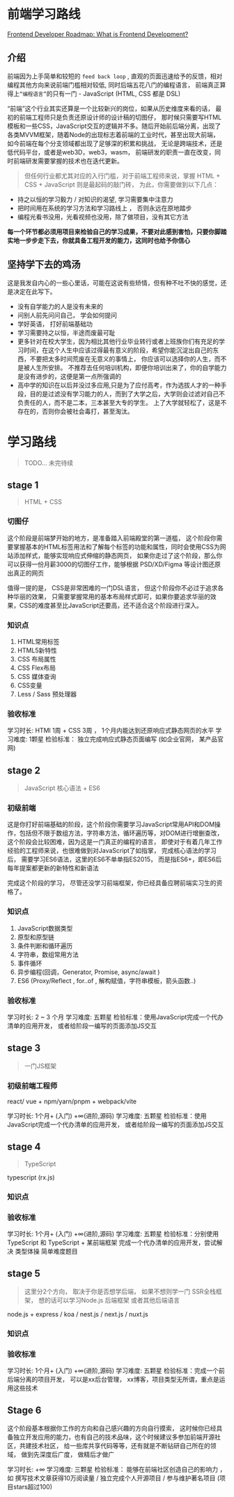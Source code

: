 # 前端学习路线

[Frontend Developer Roadmap: What is Frontend Development?](https://roadmap.sh/frontend)

## 介绍
前端因为上手简单和较短的 `feed back loop` , 直观的页面迅速给予的反馈，相对编程其他方向来说前端门槛相对较低, 同时后端五花八门的编程语言， 前端真正算得上`“编程语言”`的只有一门 -  JavaScript (HTML, CSS 都是 DSL)

“前端”这个行业其实还算是一个比较新兴的岗位，如果从历史维度来看的话， 最初的前端工程师只是负责还原设计师的设计稿的切图仔， 那时候只需要写HTML模板和一些CSS，JavaScript交互的逻辑并不多。随后开始前后端分离，出现了各类MVVM框架，随着Node的出现标志着前端的工业时代，甚至出现大前端， 如今前端在每个分支领域都出现了足够深的积累和挑战， 无论是跨端技术，还是低代码平台，或者是web3D，web3，wasm， 前端研发的职责一直在改变，同时前端研发需要掌握的技术也在迭代更新。

> 但任何行业都尤其对应的入行门槛，对于前端工程师来说，掌握 HTML + CSS + JavaScript 则是最起码的敲门砖， 为此，你需要做到以下几点：

- 持之以恒的学习毅力 / 对知识的渴望, 学习需要集中注意力
- 把时间用在系统的学习方法和学习路线上 ， 否则永远在原地踏步
- 编程光看书没用，光看视频也没用，除了做项目，没有其它方法

**每一个环节都必须用项目来检验自己的学习成果，不要对此感到害怕，只要你脚踏实地一步步走下去，你就具备工程开发的能力，这同时也给予你信心**

## 坚持学下去的鸡汤

这是我发自内心的一些心里话，可能在这说有些矫情，但有种不吐不快的感觉，还是决定在此写下。
- 没有自学能力的人是没有未来的
- 问别人前先问问自己， 学会如何提问
- 学好英语， 打好前端基础功
- 学习需要持之以恒，半途而废最可耻
- 更多针对在校大学生，因为相比其他行业毕业转行或者上班族你们有充足的学习时间，在这个人生中应该过得最有意义的阶段，希望你能沉淀出自己的东西，不要把太多时间荒废在无意义的事情上， 你应该可以选择你的人生，而不是被人生所安排。 不推荐去任何培训机构，即便你培训出来了，你的自学能力是没有进步的，这便是第一点所强调的
- 高中学的知识在以后并没过多应用,只是为了应付高考，作为选拔人才的一种手段，目的是过滤没有学习能力的人，而到了大学之后，大学则会过滤对自己不负责任的人，而不是二本，三本甚至大专的学生。 上了大学就轻松了，这是不存在的，否则你会被社会毒打，甚至淘汰。

# 学习路线

> TODO... 未完待续

## stage 1   
> HTML + CSS

### 切图仔

这个阶段是前端梦开始的地方，是准备踏入前端殿堂的第一道槛， 这个阶段你需要掌握基本的HTML标签用法和了解每个标签的功能和属性，同时会使用CSS为网站添加样式，能够实现响应式伸缩的静态网页， 如果你走过了这个阶段，那么你可以获得一份月薪3000的切图仔工作，能够根据 PSD/XD/Figma 等设计图还原出真正的网页

值得一提的是， CSS是非常困难的一门DSL语言， 但这个阶段你不必过于追求各种华丽的效果， 只需要掌握常用的基本布局样式即可，如果你要追求华丽的效果，CSS的难度甚至比JavaScript还要高，还不适合这个阶段进行深入。

### 知识点
1. HTML常用标签
2. HTML5新特性
3. CSS 布局属性
4. CSS Flex布局
5. CSS 媒体查询
6. CSS变量
7. Less / Sass 预处理器

### 验收标准
学习时长:  HTMl 1周 + CSS 3周 ， 1个月内能达到还原响应式静态网页的水平
学习难度:  1颗星 
检验标准： 独立完成响应式静态页面编写 (如企业官网， 某产品官网)

## stage 2  
> JavaScript 核心语法 + ES6

### 初级前端

这是你打好前端基础的阶段，这个阶段你需要学习JavaScript常用API和DOM操作，包括但不限于数组方法，字符串方法，循环遍历等，对DOM进行增删查改，这个阶段会比较困难，因为这是一门真正的编程的语言， 即使对于有着几年工作经验的工程师来说，也很难做到对JavaScript了如指掌， 完成核心语法的学习后， 需要学习ES6语法，这里的ES6不单单指ES2015， 而是指ES6+，即ES6后每年提案都更新的新特性和新语法

完成这个阶段的学习， 尽管还没学习前端框架，你已经具备应聘前端实习生的资格了。

### 知识点
1. JavaScript数据类型
2. 原型和原型链
3. 条件判断和循环遍历
4. 字符串，数组常用方法
5. 事件循环
6. 异步编程(回调，Generator, Promise, async/await )
7. ES6 (Proxy/Reflect , for..of , 解构赋值，字符串模板，箭头函数..)

### 验收标准

学习时长: 2 ~ 3 个月
学习难度: 五颗星
检验标准：使用JavaScript完成一个代办清单的应用开发， 或者给阶段一编写的页面添加JS交互


## stage 3   
> 一门JS框架 

### 初级前端工程师

react/ vue + npm/yarn/pnpm  + webpack/vite


学习时长: 1个月+  (入门)    +∞(进阶,源码)
学习难度: 五颗星
检验标准：使用JavaScript完成一个代办清单的应用开发， 或者给阶段一编写的页面添加JS交互

## stage 4 
> TypeScript

typescript   (rx.js)

### 知识点

### 验收标准
学习时长: 1个月+  (入门)    +∞(进阶,源码)
学习难度: 五颗星
检验标准：分别使用TypeScript 和 TypeScript + 某前端框架 完成一个代办清单的应用开发，尝试解决 类型体操 简单难度题目

## stage 5  

> 这里分2个方向， 取决于你是否想学后端， 如果不想则学一门 SSR全栈框架， 想的话可以学习Node.js 后端框架 或者其他后端语言

node.js  + express / koa / nest.js / next.js / nuxt.js 


### 知识点


### 验收标准

学习时长: 1个月+  (入门)    +∞(进阶,源码)
学习难度: 五颗星
检验标准：完成一个前后端分离的项目开发， 可以是xx后台管理， xx博客，项目类型无所谓，重点是运用这些技术


## Stage 6

这个阶段基本根据你工作的方向和自己感兴趣的方向自行摸索， 这时候你已经具备独立开发应用的能力，也有自己的技术品味，这个时候建议多参加前端开源社区，共建技术社区， 给一些库共享代码等等，还有就是不断钻研自己所在的领域， 做到先深度后广度， 做精后才做广

学习时长:    +∞
学习难度: 三颗星
检验标准： 能够在前端社区创造自己的影响力 ，如 撰写技术文章获得10万阅读量 / 独立完成个人开源项目 / 参与维护著名项目 (项目stars超过100) 
